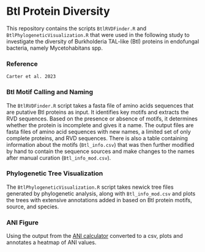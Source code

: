 # Btl Protein Diversity
This repository contains the scripts `BtlRVDFinder.R` and `BtlPhylogeneticVisualization.R` that were used in the following study to investigate the diversity of Burkholderia TAL-like (Btl) proteins in endofungal bacteria, namely Mycetohabitans spp.

### Reference
```
Carter et al. 2023
```
### Btl Motif Calling and Naming
The `BtlRVDFinder.R` script takes a fasta file of amino acids sequences that are putative Btl proteins as input. It identifies key motifs and extracts the RVD sequences. Based on the presence or absence of motifs, it determines whether the protein is incomplete and gives it a name. The output files are fasta files of amino acid sequences with new names, a limited set of only complete proteins, and RVD sequences. There is also a table containing information about the motifs (`Btl_info.csv`) that was then further modified by hand to contain the sequence sources and make changes to the names after manual curation (`Btl_info_mod.csv`).


### Phylogenetic Tree Visualization
The `BtlPhylogeneticVisualization.R` script takes newick tree files generated by phylogenetic analysis, along with `Btl_info_mod.csv` and plots the trees with extensive annotations added in based on Btl protein motifs, source, and species.

### ANI Figure
Using the output from the [ANI calculator](http://enve-omics.ce.gatech.edu/ani/) converted to a csv, plots and annotates a heatmap of ANI values.
